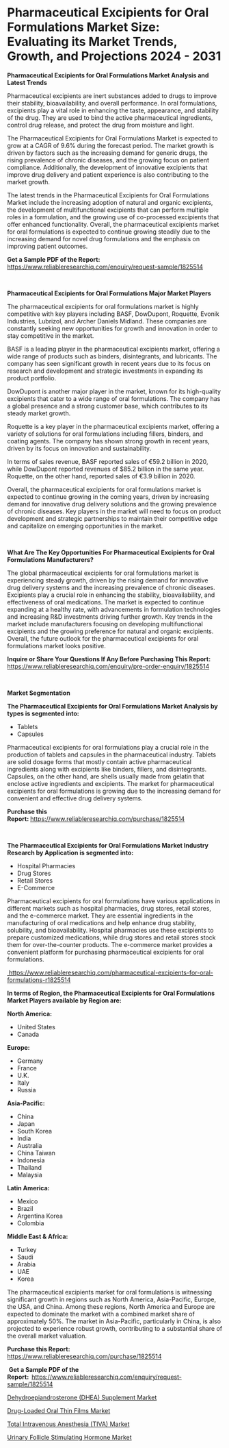<p><h1>Pharmaceutical Excipients for Oral Formulations Market Size: Evaluating its Market Trends, Growth, and Projections 2024 - 2031</h1></p><p><strong>Pharmaceutical Excipients for Oral Formulations Market Analysis and Latest Trends</strong></p>
<p><p>Pharmaceutical excipients are inert substances added to drugs to improve their stability, bioavailability, and overall performance. In oral formulations, excipients play a vital role in enhancing the taste, appearance, and stability of the drug. They are used to bind the active pharmaceutical ingredients, control drug release, and protect the drug from moisture and light.</p><p>The Pharmaceutical Excipients for Oral Formulations Market is expected to grow at a CAGR of 9.6% during the forecast period. The market growth is driven by factors such as the increasing demand for generic drugs, the rising prevalence of chronic diseases, and the growing focus on patient compliance. Additionally, the development of innovative excipients that improve drug delivery and patient experience is also contributing to the market growth.</p><p>The latest trends in the Pharmaceutical Excipients for Oral Formulations Market include the increasing adoption of natural and organic excipients, the development of multifunctional excipients that can perform multiple roles in a formulation, and the growing use of co-processed excipients that offer enhanced functionality. Overall, the pharmaceutical excipients market for oral formulations is expected to continue growing steadily due to the increasing demand for novel drug formulations and the emphasis on improving patient outcomes.</p></p>
<p><strong>Get a Sample PDF of the Report:&nbsp;</strong> <a href="https://www.reliableresearchiq.com/enquiry/request-sample/1825514">https://www.reliableresearchiq.com/enquiry/request-sample/1825514</a></p>
<p>&nbsp;</p>
<p><strong>Pharmaceutical Excipients for Oral Formulations Major Market Players</strong></p>
<p><p>The pharmaceutical excipients for oral formulations market is highly competitive with key players including BASF, DowDupont, Roquette, Evonik Industries, Lubrizol, and Archer Daniels Midland. These companies are constantly seeking new opportunities for growth and innovation in order to stay competitive in the market.</p><p>BASF is a leading player in the pharmaceutical excipients market, offering a wide range of products such as binders, disintegrants, and lubricants. The company has seen significant growth in recent years due to its focus on research and development and strategic investments in expanding its product portfolio.</p><p>DowDupont is another major player in the market, known for its high-quality excipients that cater to a wide range of oral formulations. The company has a global presence and a strong customer base, which contributes to its steady market growth.</p><p>Roquette is a key player in the pharmaceutical excipients market, offering a variety of solutions for oral formulations including fillers, binders, and coating agents. The company has shown strong growth in recent years, driven by its focus on innovation and sustainability.</p><p>In terms of sales revenue, BASF reported sales of €59.2 billion in 2020, while DowDupont reported revenues of $85.2 billion in the same year. Roquette, on the other hand, reported sales of €3.9 billion in 2020.</p><p>Overall, the pharmaceutical excipients for oral formulations market is expected to continue growing in the coming years, driven by increasing demand for innovative drug delivery solutions and the growing prevalence of chronic diseases. Key players in the market will need to focus on product development and strategic partnerships to maintain their competitive edge and capitalize on emerging opportunities in the market.</p></p>
<p>&nbsp;</p>
<p><strong>What Are The Key Opportunities For Pharmaceutical Excipients for Oral Formulations Manufacturers?</strong></p>
<p><p>The global pharmaceutical excipients for oral formulations market is experiencing steady growth, driven by the rising demand for innovative drug delivery systems and the increasing prevalence of chronic diseases. Excipients play a crucial role in enhancing the stability, bioavailability, and effectiveness of oral medications. The market is expected to continue expanding at a healthy rate, with advancements in formulation technologies and increasing R&D investments driving further growth. Key trends in the market include manufacturers focusing on developing multifunctional excipients and the growing preference for natural and organic excipients. Overall, the future outlook for the pharmaceutical excipients for oral formulations market looks positive.</p></p>
<p><strong>Inquire or Share Your Questions If Any Before Purchasing This Report:</strong> <a href="https://www.reliableresearchiq.com/enquiry/pre-order-enquiry/1825514">https://www.reliableresearchiq.com/enquiry/pre-order-enquiry/1825514</a></p>
<p>&nbsp;</p>
<p><strong>Market Segmentation</strong></p>
<p><strong>The Pharmaceutical Excipients for Oral Formulations Market Analysis by types is segmented into:</strong></p>
<p><ul><li>Tablets</li><li>Capsules</li></ul></p>
<p><p>Pharmaceutical excipients for oral formulations play a crucial role in the production of tablets and capsules in the pharmaceutical industry. Tablets are solid dosage forms that mostly contain active pharmaceutical ingredients along with excipients like binders, fillers, and disintegrants. Capsules, on the other hand, are shells usually made from gelatin that enclose active ingredients and excipients. The market for pharmaceutical excipients for oral formulations is growing due to the increasing demand for convenient and effective drug delivery systems.</p></p>
<p><strong>Purchase this Report:&nbsp;</strong><a href="https://www.reliableresearchiq.com/purchase/1825514">https://www.reliableresearchiq.com/purchase/1825514</a></p>
<p>&nbsp;</p>
<p><strong>The Pharmaceutical Excipients for Oral Formulations Market Industry Research by Application is segmented into:</strong></p>
<p><ul><li>Hospital Pharmacies</li><li>Drug Stores</li><li>Retail Stores</li><li>E-Commerce</li></ul></p>
<p><p>Pharmaceutical excipients for oral formulations have various applications in different markets such as hospital pharmacies, drug stores, retail stores, and the e-commerce market. They are essential ingredients in the manufacturing of oral medications and help enhance drug stability, solubility, and bioavailability. Hospital pharmacies use these excipients to prepare customized medications, while drug stores and retail stores stock them for over-the-counter products. The e-commerce market provides a convenient platform for purchasing pharmaceutical excipients for oral formulations.</p></p>
<p><a href="https://www.reliableresearchiq.com/pharmaceutical-excipients-for-oral-formulations-r1825514">&nbsp;https://www.reliableresearchiq.com/pharmaceutical-excipients-for-oral-formulations-r1825514</a></p>
<p><strong>In terms of Region, the Pharmaceutical Excipients for Oral Formulations Market Players available by Region are:</strong></p>
<p>
    <p> <strong> North America: </strong>
        <ul>
            <li>United States</li>
            <li>Canada</li>
        </ul>
        </p> 
    <p> <strong> Europe: </strong>
        <ul>
            <li>Germany</li>
            <li>France</li>
            <li>U.K.</li>
            <li>Italy</li>
            <li>Russia</li>
        </ul>
        </p> 
    <p> <strong> Asia-Pacific: </strong>
        <ul>
            <li>China</li>
            <li>Japan</li>
            <li>South Korea</li>
            <li>India</li>
            <li>Australia</li>
            <li>China Taiwan</li>
            <li>Indonesia</li>
            <li>Thailand</li>
            <li>Malaysia</li>
        </ul>
        </p> 
    <p> <strong> Latin America: </strong>
        <ul>
            <li>Mexico</li>
            <li>Brazil</li>
            <li>Argentina Korea</li>
            <li>Colombia</li>
        </ul>
        </p> 
    <p> <strong> Middle East & Africa: </strong>
        <ul>
            <li>Turkey</li>
            <li>Saudi</li>
            <li>Arabia</li>
            <li>UAE</li>
            <li>Korea</li>
        </ul>
    </p>
    </p>
<p><p>The pharmaceutical excipients market for oral formulations is witnessing significant growth in regions such as North America, Asia-Pacific, Europe, the USA, and China. Among these regions, North America and Europe are expected to dominate the market with a combined market share of approximately 50%. The market in Asia-Pacific, particularly in China, is also projected to experience robust growth, contributing to a substantial share of the overall market valuation.</p></p>
<p><strong>Purchase this Report: </strong><a href="https://www.reliableresearchiq.com/purchase/1825514">https://www.reliableresearchiq.com/purchase/1825514</a></p>
<p>&nbsp;<strong>Get a Sample PDF of the Report:&nbsp;&nbsp;</strong><a href="https://www.reliableresearchiq.com/enquiry/request-sample/1825514">https://www.reliableresearchiq.com/enquiry/request-sample/1825514</a></p>
<p><strong></strong></p>
<p><p><a href="https://github.com/lylyparadise/Market-Research-Report-List-4/blob/main/dehydroepiandrosterone-dhea-supplement-market.md">Dehydroepiandrosterone (DHEA) Supplement Market</a></p><p><a href="https://github.com/widyafarer/Market-Research-Report-List-1/blob/main/drug-loaded-oral-thin-films-market.md">Drug-Loaded Oral Thin Films Market</a></p><p><a href="https://github.com/lnamivez37/Market-Research-Report-List-1/blob/main/total-intravenous-anesthesia-tiva-market.md">Total Intravenous Anesthesia (TIVA) Market</a></p><p><a href="https://github.com/GroverBarry/Market-Research-Report-List-6/blob/main/urinary-follicle-stimulating-hormone-market.md">Urinary Follicle Stimulating Hormone Market</a></p></p>